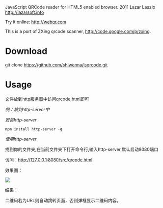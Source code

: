 JavaScript QRCode reader for HTML5 enabled browser.
2011 Lazar Laszlo  http://lazarsoft.info

Try it online: http://webqr.com

This is a port of ZXing qrcode scanner, http://code.google.com/p/zxing.

# Download

  git clone https://github.com/shiwenna/jsqrcode.git

# Usage

文件放到http服务器中访问qrcode.html即可

*例：放到http-server中*

*安装http-server*

```npm install http-server -g ```

*使用http-server*

找到你的文件夹,在当前文件夹下打开命令行,输入http-server,默认启动8080端口

访问：http://127.0.0.1:8080/src/qrcode.html

效果图：

![](src/images/demo.jpg)

结果：

二维码若为URL则自动跳转页面，否则弹框显示二维码内容。

